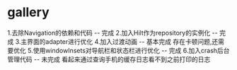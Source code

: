 # gallery

1.去除Navigation的依赖和代码  -- 完成
2.加入Hilt作为repository的实例化  -- 完成
3.主界面的adapter进行优化
4.加入过渡动画  -- 基本完成  存在卡顿问题,还需要优化
5.使用windowInsets对导航栏和状态栏进行优化 -- 完成
6.加入crash后台管理代码  -- 未完成 看起来通过查询手机的缓存日志看不到之前打印的日志
